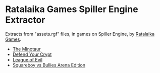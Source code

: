# Ratalaika Games Spiller Engine Extractor
Extracts from "assets.rgf" files, in games on Spiller Engine, by [Ratalaika Games](https://ratalaikagames.com/).

 - [The Minotaur](https://store.steampowered.com/app/412540)
 - [Defend Your Crypt](https://store.steampowered.com/app/457450)
 - [League of Evil](https://store.steampowered.com/app/491060)
 - [Squareboy vs Bullies Arena Edition](https://store.steampowered.com/app/709620)
